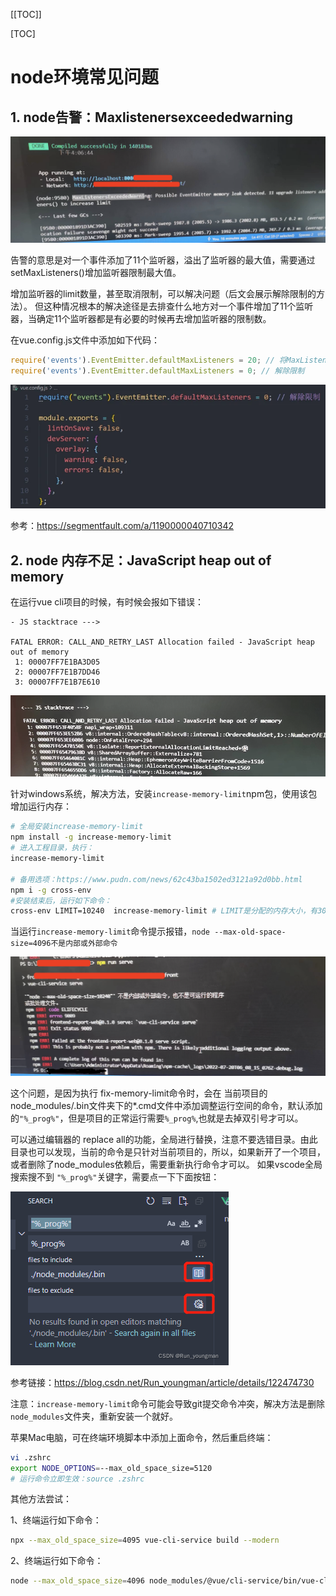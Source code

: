 [[TOC]]

[TOC]



# node环境常见问题

## 1. node告警：Maxlistenersexceededwarning

![](./img/001-node-error-01.png)

告警的意思是对一个事件添加了11个监听器，溢出了监听器的最大值，需要通过setMaxListeners()增加监听器限制最大值。

增加监听器的limit数量，甚至取消限制，可以解决问题（后文会展示解除限制的方法）。
但这种情况根本的解决途径是去排查什么地方对一个事件增加了11个监听器，当确定11个监听器都是有必要的时候再去增加监听器的限制数。

在vue.config.js文件中添加如下代码：

```js
require('events').EventEmitter.defaultMaxListeners = 20; // 将MaxListeners的限制数增加到20
require('events').EventEmitter.defaultMaxListeners = 0; // 解除限制
```

![](./img/001-node-error-02.png)

参考：https://segmentfault.com/a/1190000040710342

## 2. node 内存不足：JavaScript heap out of memory

在运行vue cli项目的时候，有时候会报如下错误：

```
- JS stacktrace --->

FATAL ERROR: CALL_AND_RETRY_LAST Allocation failed - JavaScript heap out of memory
 1: 00007FF7E1BA3D05
 2: 00007FF7E1B7DD46
 3: 00007FF7E1B7E610
```

![](./img/001-node-error-03.png)

针对windows系统，解决方法，安装`increase-memory-limit`npm包，使用该包增加运行内存：

```bash
# 全局安装increase-memory-limit
npm install -g increase-memory-limit
# 进入工程目录，执行：
increase-memory-limit

# 备用选项：https://www.pudn.com/news/62c43ba1502ed3121a92d0bb.html
npm i -g cross-env
#安装结束后，运行如下命令：
cross-env LIMIT=10240  increase-memory-limit # LIMIT是分配的内存大小，有3027、4096、8192、10240
```

当运行`increase-memory-limit`命令提示报错，`node --max-old-space-size=4096不是内部或外部命令`

![](./img/001-node-error-04.png)

这个问题，是因为执行 fix-memory-limit命令时，会在 当前项目的node_modules/.bin文件夹下的*.cmd文件中添加调整运行空间的命令，默认添加的`"%_prog%"`，但是项目的正常运行需要`%_prog%`,也就是去掉双引号才可以。

可以通过编辑器的 replace all的功能，全局进行替换，注意不要选错目录。由此目录也可以发现，当前的命令是只针对当前项目的，所以，如果新开了一个项目，或者删除了node_modules依赖后，需要重新执行命令才可以。
如果vscode全局搜索搜不到 `"%_prog%"`关键字，需要点一下下面按钮：

![](./img/001-node-error-05.png)

参考链接：https://blog.csdn.net/Run_youngman/article/details/122474730

注意：`increase-memory-limit`命令可能会导致git提交命令冲突，解决方法是删除`node_modules`文件夹，重新安装一个就好。

苹果Mac电脑，可在终端环境脚本中添加上面命令，然后重启终端：

```bash
vi .zshrc
export NODE_OPTIONS=--max_old_space_size=5120
# 运行命令立即生效：source .zshrc
```

其他方法尝试：

1、终端运行如下命令：

```bash
npx --max_old_space_size=4095 vue-cli-service build --modern
```

2、终端运行如下命令：

```bash
node --max_old_space_size=4096 node_modules/@vue/cli-service/bin/vue-cli-service.js build --mode development
```













